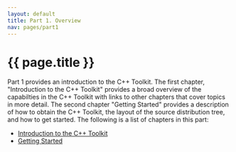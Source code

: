 ```yaml
---
layout: default
title: Part 1. Overview
nav: pages/part1
---
```



{{ page.title }}
===============================

Part 1 provides an introduction to the C++ Toolkit. The first chapter, "Introduction to the C++ Toolkit" provides a broad overview of the capabilties in the C++ Toolkit with links to other chapters that cover topics in more detail. The second chapter "Getting Started" provides a description of how to obtain the C++ Toolkit, the layout of the source distribution tree, and how to get started. The following is a list of chapters in this part:

-   [Introduction to the C++ Toolkit](ch_intro.html)
-   [Getting Started](ch_start.html)


